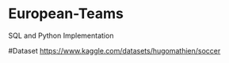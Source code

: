 # European-Teams
SQL and Python Implementation

#Dataset
https://www.kaggle.com/datasets/hugomathien/soccer
